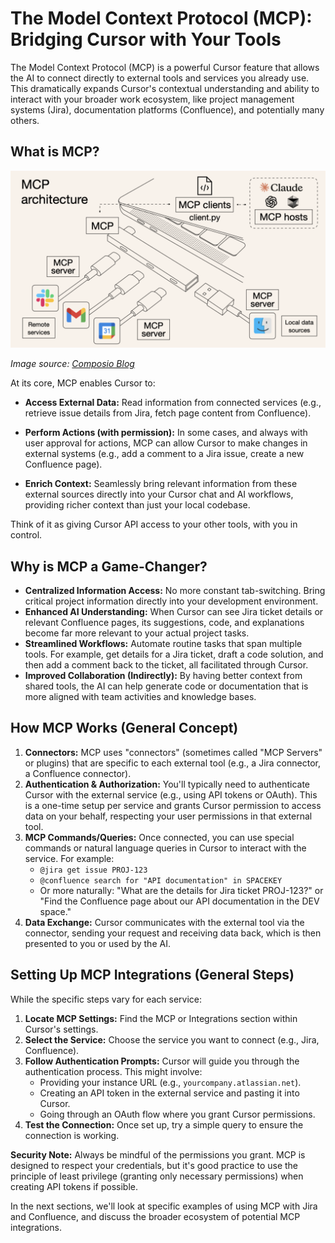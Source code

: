 # The Model Context Protocol (MCP): Bridging Cursor with Your Tools

The Model Context Protocol (MCP) is a powerful Cursor feature that allows the AI to connect directly to external tools and services you already use. This dramatically expands Cursor's contextual understanding and ability to interact with your broader work ecosystem, like project management systems (Jira), documentation platforms (Confluence), and potentially many others.

## What is MCP?

![MCP Illustrated: like USB-C for your tools](../../assets/mcp-illustrated.png)

*Image source: [Composio Blog](https://composio.dev/blog/what-is-model-context-protocol-mcp-explained/)*

At its core, MCP enables Cursor to:

-   **Access External Data:** Read information from connected services (e.g., retrieve issue details from Jira, fetch page content from Confluence).
-   **Perform Actions (with permission):** In some cases, and always with user approval for actions, MCP can allow Cursor to make changes in external systems (e.g., add a comment to a Jira issue, create a new Confluence page).

-   **Enrich Context:** Seamlessly bring relevant information from these external sources directly into your Cursor chat and AI workflows, providing richer context than just your local codebase.

Think of it as giving Cursor API access to your other tools, with you in control.

## Why is MCP a Game-Changer?

-   **Centralized Information Access:** No more constant tab-switching. Bring critical project information directly into your development environment.
-   **Enhanced AI Understanding:** When Cursor can see Jira ticket details or relevant Confluence pages, its suggestions, code, and explanations become far more relevant to your actual project tasks.
-   **Streamlined Workflows:** Automate routine tasks that span multiple tools. For example, get details for a Jira ticket, draft a code solution, and then add a comment back to the ticket, all facilitated through Cursor.
-   **Improved Collaboration (Indirectly):** By having better context from shared tools, the AI can help generate code or documentation that is more aligned with team activities and knowledge bases.

## How MCP Works (General Concept)

1.  **Connectors:** MCP uses "connectors" (sometimes called "MCP Servers" or plugins) that are specific to each external tool (e.g., a Jira connector, a Confluence connector).
2.  **Authentication & Authorization:** You'll typically need to authenticate Cursor with the external service (e.g., using API tokens or OAuth). This is a one-time setup per service and grants Cursor permission to access data on your behalf, respecting your user permissions in that external tool.
3.  **MCP Commands/Queries:** Once connected, you can use special commands or natural language queries in Cursor to interact with the service. For example:
    *   `@jira get issue PROJ-123`
    *   `@confluence search for "API documentation" in SPACEKEY`
    *   Or more naturally: "What are the details for Jira ticket PROJ-123?" or "Find the Confluence page about our API documentation in the DEV space."
4.  **Data Exchange:** Cursor communicates with the external tool via the connector, sending your request and receiving data back, which is then presented to you or used by the AI.

## Setting Up MCP Integrations (General Steps)

While the specific steps vary for each service:

1.  **Locate MCP Settings:** Find the MCP or Integrations section within Cursor's settings.
2.  **Select the Service:** Choose the service you want to connect (e.g., Jira, Confluence).
3.  **Follow Authentication Prompts:** Cursor will guide you through the authentication process. This might involve:
    *   Providing your instance URL (e.g., `yourcompany.atlassian.net`).
    *   Creating an API token in the external service and pasting it into Cursor.
    *   Going through an OAuth flow where you grant Cursor permissions.
4.  **Test the Connection:** Once set up, try a simple query to ensure the connection is working.

**Security Note:** Always be mindful of the permissions you grant. MCP is designed to respect your credentials, but it's good practice to use the principle of least privilege (granting only necessary permissions) when creating API tokens if possible.

In the next sections, we'll look at specific examples of using MCP with Jira and Confluence, and discuss the broader ecosystem of potential MCP integrations. 